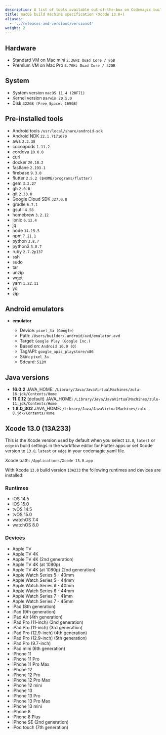 ```yaml
---
description: A list of tools available out-of-the-box on Codemagic build machines.
title: macOS build machine specification (Xcode 13.0+)
aliases:
  - '../releases-and-versions/versions4'
weight: 2
---
```


## Hardware

- Standard VM on Mac mini `2.3GHz Quad Core / 8GB`
- Premium VM on Mac Pro `3.7GHz Quad Core / 32GB`

## System

- System version `macOS 11.4 (20F71)`
- Kernel version `Darwin 20.5.0`
- Disk `322GB (Free Space: 169GB)`

## Pre-installed tools

- Android tools `/usr/local/share/android-sdk`
- Android NDK `22.1.7171670`
- aws `2.2.38`
- cocoapods `1.11.2`
- cordova `10.0.0`
- curl
- docker `20.10.2`
- fastlane `2.193.1`
- firebase `9.3.0`
- flutter `2.5.2 ($HOME/programs/flutter)`
- gem `3.2.27`
- gh `2.0.0`
- git `2.33.0`
- Google Cloud SDK `327.0.0`
- gradle `6.7.1`
- gsutil `4.58`
- homebrew `3.2.12`
- ionic `6.12.4`
- jq
- node `14.15.5`
- npm `7.21.1`
- python `3.8.7`
- python3 `3.8.7`
- ruby `2.7.2p137`
- ssh
- sudo
- tar
- unzip
- wget
- yarn `1.22.11`
- yq
- zip

## Android emulators

- **emulator**

    - Device: `pixel_3a (Google)`
    - Path: `/Users/builder/.android/avd/emulator.avd`
    - Target: `Google Play (Google Inc.)`
    - Based on: `Android 10.0 (Q)`
    - Tag/API: `google_apis_playstore/x86`
    - Skin: `pixel_3a`
    - Sdcard: `512M`

## Java versions

- **16.0.2** JAVA_HOME: `/Library/Java/JavaVirtualMachines/zulu-16.jdk/Contents/Home`
- **11.0.12** (default) JAVA_HOME: `/Library/Java/JavaVirtualMachines/zulu-11.jdk/Contents/Home`
- **1.8.0_302** JAVA_HOME: `/Library/Java/JavaVirtualMachines/zulu-8.jdk/Contents/Home`

## Xcode 13.0 (13A233)

This is the Xcode version used by default when you select `13.0`, `latest` or `edge` in build settings in the workflow 
editor for Flutter apps or set Xcode version to `13.0`, `latest` or `edge` in your codemagic.yaml file. 

Xcode path: `/Applications/Xcode-13.0.app`

With Xcode `13.0` build version `13A233` the following runtimes and devices are installed:

### Runtimes

- iOS 14.5
- iOS 15.0
- tvOS 14.5
- tvOS 15.0
- watchOS 7.4
- watchOS 8.0

### Devices

- Apple TV
- Apple TV 4K
- Apple TV 4K (2nd generation)
- Apple TV 4K (at 1080p)
- Apple TV 4K (at 1080p) (2nd generation)
- Apple Watch Series 5 - 40mm
- Apple Watch Series 5 - 44mm
- Apple Watch Series 6 - 40mm
- Apple Watch Series 6 - 44mm
- Apple Watch Series 7 - 41mm
- Apple Watch Series 7 - 45mm
- iPad (8th generation)
- iPad (9th generation)
- iPad Air (4th generation)
- iPad Pro (11-inch) (2nd generation)
- iPad Pro (11-inch) (3rd generation)
- iPad Pro (12.9-inch) (4th generation)
- iPad Pro (12.9-inch) (5th generation)
- iPad Pro (9.7-inch)
- iPad mini (6th generation)
- iPhone 11
- iPhone 11 Pro
- iPhone 11 Pro Max
- iPhone 12
- iPhone 12 Pro
- iPhone 12 Pro Max
- iPhone 12 mini
- iPhone 13
- iPhone 13 Pro
- iPhone 13 Pro Max
- iPhone 13 mini
- iPhone 8
- iPhone 8 Plus
- iPhone SE (2nd generation)
- iPod touch (7th generation)

